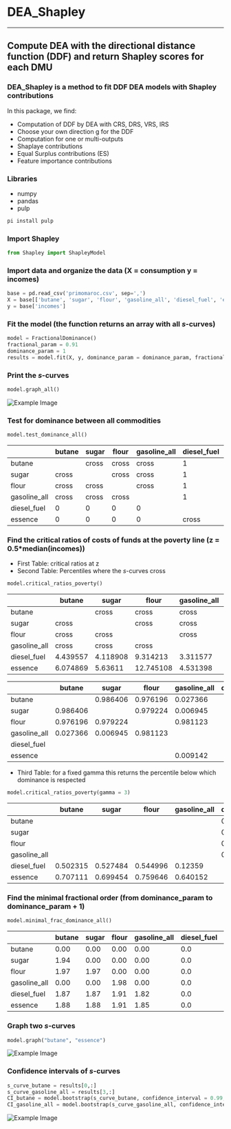 # DEA_Shapley
---
Compute DEA with the directional distance function (DDF) and return Shapley scores for each DMU
---

### DEA_Shapley is a method to fit DDF DEA models with Shapley contributions

In this package, we find:

  * Computation of DDF by DEA with CRS, DRS, VRS, IRS
  * Choose your own direction g for the DDF
  * Computation for one or multi-outputs
  * Shaplaye contributions
  * Equal Surplus contributions (ES)
  * Feature importance contributions

### Libraries
* numpy
* pandas
* pulp

```python
pi install pulp
```

### Import Shapley

```python
from Shapley import ShapleyModel
```

### Import data and organize the data (X = consumption y =  incomes)

```python
base = pd.read_csv('primomaroc.csv', sep=',')
X = base[['butane', 'sugar', 'flour', 'gasoline_all', 'diesel_fuel', 'essence']]
y = base['incomes']
```

### Fit the model (the function returns an array with all $s$-curves)

```python
model = FractionalDominance()
fractional_param = 0.91
dominance_param = 1
results = model.fit(X, y, dominance_param = dominance_param, fractional_param = fractional_param)
```

### Print the $s$-curves

```python
model.graph_all()
```
![Example Image](CD-order-1.91.png)

### Test for dominance between all commodities

```python
model.test_dominance_all()
```
|               | butane | sugar | flour | gasoline_all | diesel_fuel | essence |
|---------------|--------|-------|-------|--------------|-------------|---------|
| butane        |        | cross | cross | cross        | 1           | 1       |
| sugar         | cross  |       | cross | cross        | 1           | 1       |
| flour         | cross  | cross |       | cross        | 1           | 1       |
| gasoline_all  | cross  | cross | cross |              | 1           | 1       |
| diesel_fuel   | 0      | 0     | 0     | 0            |             | cross   |
| essence       | 0      | 0     | 0     | 0            | cross       |         |

### Find the critical ratios of costs of funds at the poverty line (z = 0.5*median(incomes))
* First Table: critical ratios at z
* Second Table: Percentiles where the $s$-curves cross

```python
model.critical_ratios_poverty()
```
|               | butane    | sugar     | flour     | gasoline_all | diesel_fuel | essence    |
|---------------|-----------|-----------|-----------|--------------|-------------|------------|
| butane        |           | cross     | cross     | cross        | 4.439557    | 6.074869   |
| sugar         | cross     |           | cross     | cross        | 4.118908    | 5.63611    |
| flour         | cross     | cross     |           | cross        | 9.314213    | 12.745108  |
| gasoline_all  | cross     | cross     | cross     |              | 3.311577    | 4.531398   |
| diesel_fuel   | 4.439557  | 4.118908  | 9.314213  | 3.311577     |             | cross      |
| essence       | 6.074869  | 5.63611   | 12.745108 | 4.531398     | cross       |            |


|               | butane    | sugar     | flour     | gasoline_all | diesel_fuel | essence    |
|---------------|-----------|-----------|-----------|--------------|-------------|------------|
| butane        |           | 0.986406  | 0.976196  | 0.027366     |             |            |
| sugar         | 0.986406  |           | 0.979224  | 0.006945     |             |            |
| flour         | 0.976196  | 0.979224  |           | 0.981123     |             |            |
| gasoline_all  | 0.027366  | 0.006945  | 0.981123  |              |             |            |
| diesel_fuel   |           |           |           |              |             | 0.009142   |
| essence       |           |           |           | 0.009142     |             |            |

* Third Table: for a fixed gamma this returns the percentile below which dominance is respected
```python
model.critical_ratios_poverty(gamma = 3)
```
|               | butane   | sugar    | flour    | gasoline_all | diesel_fuel | essence   |
|---------------|----------|----------|----------|--------------|-------------|-----------|
| butane        |          |          |          |              | 0.502315    | 0.707111  |
| sugar         |          |          |          |              | 0.527484    | 0.699454  |
| flour         |          |          |          |              | 0.544996    | 0.759646  |
| gasoline_all  |          |          |          |              | 0.12359     | 0.640152  |
| diesel_fuel   | 0.502315 | 0.527484 | 0.544996 | 0.12359      |             |           |
| essence       | 0.707111 | 0.699454 | 0.759646 | 0.640152     |             |           |


### Find the minimal fractional order (from dominance_param to dominance_param + 1)

```python
model.minimal_frac_dominance_all()
```
|               | butane | sugar | flour | gasoline_all | diesel_fuel | essence |
|---------------|--------|-------|-------|--------------|-------------|---------|
| butane        | 0.00   | 0.00  | 0.00  | 0.00         | 0.0         | 0.0     |
| sugar         | 1.94   | 0.00  | 0.00  | 0.00         | 0.0         | 0.0     |
| flour         | 1.97   | 1.97  | 0.00  | 0.00         | 0.0         | 0.0     |
| gasoline_all  | 0.00   | 0.00  | 1.98  | 0.00         | 0.0         | 0.0     |
| diesel_fuel   | 1.87   | 1.87  | 1.91  | 1.82         | 0.0         | 0.0     |
| essence       | 1.88   | 1.88  | 1.91  | 1.85         | 0.0         | 0.0     |


### Graph two $s$-curves

```python
model.graph("butane", "essence")
```
![Example Image](graph_pair.png)

### Confidence intervals of $s$-curves
```python
s_curve_butane = results[0,:]
s_curve_gasoline_all = results[3,:]
CI_butane = model.bootstrap(s_curve_butane, confidence_interval = 0.99, B = 500)
CI_gasoline_all = model.bootstrap(s_curve_gasoline_all, confidence_interval = 0.99, B = 500)
```
![Example Image](CI-curves.png)
